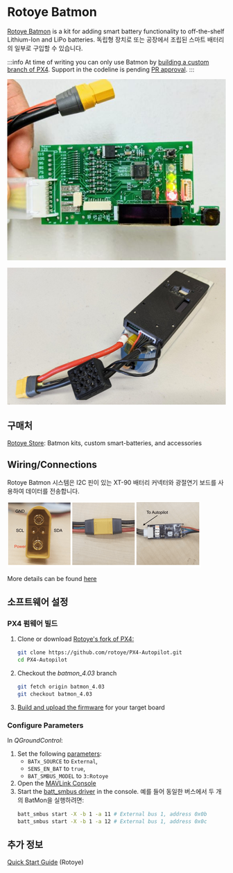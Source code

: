 # Rotoye Batmon

[Rotoye Batmon](https://rotoye.com/batmon/) is a kit for adding smart battery functionality to off-the-shelf Lithium-Ion and LiPo batteries.
독립형 장치로 또는 공장에서 조립된 스마트 배터리의 일부로 구입할 수 있습니다.

:::info
At time of writing you can only use Batmon by [building a custom branch of PX4](#build-px4-firmware).
Support in the codeline is pending [PR approval](https://github.com/PX4/PX4-Autopilot/pull/16723).
:::

![Rotoye Batmon Board](../../assets/hardware/smart_batteries/rotoye_batmon/smart-battery-rotoye.jpg)

![Pre-assembled Rotoye smart battery](../../assets/hardware/smart_batteries/rotoye_batmon/smart-battery-rotoye-pack.jpg)

## 구매처

[Rotoye Store](https://rotoye.com/batmon/): Batmon kits, custom smart-batteries, and accessories

## Wiring/Connections

Rotoye Batmon 시스템은 I2C 핀이 있는 XT-90 배터리 커넥터와 광절연기 보드를 사용하여 데이터를 전송합니다.

![Board connections](../../assets/hardware/smart_batteries/rotoye_batmon/smart-battery-rotoye-connection.png)

More details can be found [here](https://github.com/rotoye/batmon_reader)

## 소프트웨어 설정

### PX4 펌웨어 빌드

1. Clone or download [Rotoye's fork of PX4:](https://github.com/rotoye/PX4-Autopilot/tree/batmon_4.03)
   ```sh
   git clone https://github.com/rotoye/PX4-Autopilot.git
   cd PX4-Autopilot
   ```
2. Checkout the _batmon_4.03_ branch
   ```sh
   git fetch origin batmon_4.03
   git checkout batmon_4.03
   ```
3. [Build and upload the firmware](../dev_setup/building_px4.md) for your target board

### Configure Parameters

In _QGroundControl_:

1. Set the following [parameters](../advanced_config/parameters.md):
   - `BATx_SOURCE` to `External`,
   - `SENS_EN_BAT` to `true`,
   - `BAT_SMBUS_MODEL` to `3:Rotoye`
2. Open the [MAVLink Console](https://docs.qgroundcontrol.com/master/en/qgc-user-guide/analyze_view/mavlink_console.html)
3. Start the [batt_smbus driver](../modules/modules_driver.md) in the console.
   예를 들어 동일한 버스에서 두 개의 BatMon을 실행하려면:
   ```sh
   batt_smbus start -X -b 1 -a 11 # External bus 1, address 0x0b  
   batt_smbus start -X -b 1 -a 12 # External bus 1, address 0x0c
   ```

## 추가 정보

[Quick Start Guide](https://rotoye.com/batmon-tutorial/) (Rotoye)
